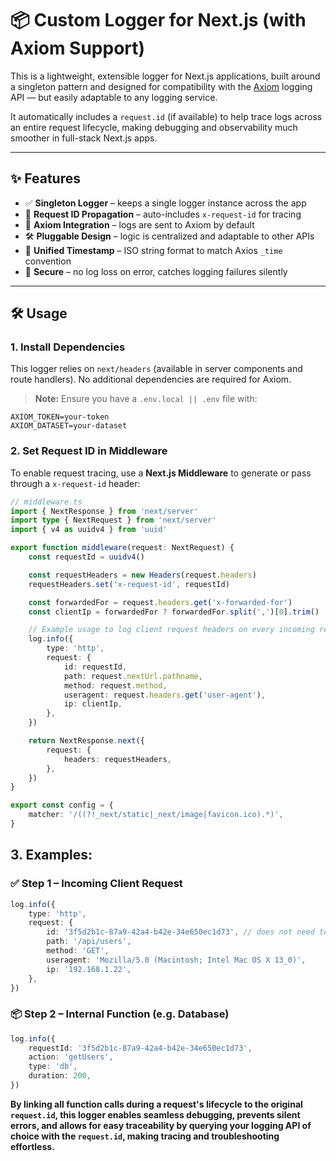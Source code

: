 # 📦 Custom Logger for Next.js (with Axiom Support)

This is a lightweight, extensible logger for Next.js applications, built around a singleton pattern and designed for compatibility with the [Axiom](https://axiom.co) logging API — but easily adaptable to any logging service.

It automatically includes a `request.id` (if available) to help trace logs across an entire request lifecycle, making debugging and observability much smoother in full-stack Next.js apps.

---

## ✨ Features

- ✅ **Singleton Logger** – keeps a single logger instance across the app
- 🔗 **Request ID Propagation** – auto-includes `x-request-id` for tracing
- 🧠 **Axiom Integration** – logs are sent to Axiom by default
- 🛠️ **Pluggable Design** – logic is centralized and adaptable to other APIs
- 📅 **Unified Timestamp** – ISO string format to match Axios `_time` convention
- 🔐 **Secure** – no log loss on error, catches logging failures silently

---

## 🛠️ Usage

### 1. Install Dependencies

This logger relies on `next/headers` (available in server components and route handlers). No additional dependencies are required for Axiom.

> **Note:** Ensure you have a `.env.local || .env` file with:

```env
AXIOM_TOKEN=your-token
AXIOM_DATASET=your-dataset
```

### 2. Set Request ID in Middleware

To enable request tracing, use a **Next.js Middleware** to generate or pass through a `x-request-id` header:

```ts
// middleware.ts
import { NextResponse } from 'next/server'
import type { NextRequest } from 'next/server'
import { v4 as uuidv4 } from 'uuid'

export function middleware(request: NextRequest) {
	const requestId = uuidv4()

	const requestHeaders = new Headers(request.headers)
	requestHeaders.set('x-request-id', requestId)

	const forwardedFor = request.headers.get('x-forwarded-for')
	const clientIp = forwardedFor ? forwardedFor.split(',')[0].trim() : null

    // Example usage to log client request headers on every incoming request
	log.info({
		type: 'http',
		request: {
			id: requestId,
			path: request.nextUrl.pathname,
			method: request.method,
			useragent: request.headers.get('user-agent'),
			ip: clientIp,
		},
	})

	return NextResponse.next({
		request: {
			headers: requestHeaders,
		},
	})
}

export const config = {
	matcher: '/((?!_next/static|_next/image|favicon.ico).*)',
}
```

## 3. Examples:

### ✅ Step 1 – Incoming Client Request

```ts
log.info({
	type: 'http',
	request: {
		id: '3f5d2b1c-87a9-42a4-b42e-34e650ec1d73', // does not need to be set in the log, will be dynamically added by Logger class
		path: '/api/users',
		method: 'GET',
		useragent: 'Mozilla/5.0 (Macintosh; Intel Mac OS X 13_0)',
		ip: '192.168.1.22',
	},
})
```

### 📦 Step 2 – Internal Function (e.g. Database)

```ts
log.info({
	requestId: '3f5d2b1c-87a9-42a4-b42e-34e650ec1d73',
	action: 'getUsers',
	type: 'db',
	duration: 200,
})
```

**By linking all function calls during a request's lifecycle to the original `request.id`, this logger enables seamless debugging, prevents silent errors, and allows for easy traceability by querying your logging API of choice with the `request.id`, making tracing and troubleshooting effortless.**





